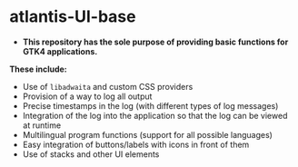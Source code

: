 # atlantis-UI-base

- **This repository has the sole purpose of providing basic functions for GTK4 applications.**

**These include:**
- Use of `libadwaita` and custom CSS providers
- Provision of a way to log all output
- Precise timestamps in the log (with different types of log messages)
- Integration of the log into the application so that the log can be viewed at runtime
- Multilingual program functions (support for all possible languages)
- Easy integration of buttons/labels with icons in front of them
- Use of stacks and other UI elements

